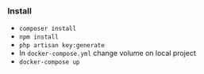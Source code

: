 ### Install

* `composer install`
* `npm install`
* `php artisan key:generate`
* In `docker-compose.yml` change volume on local project
* `docker-compose up`
